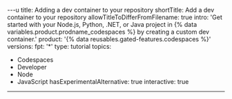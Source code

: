 ---u
title: Adding a dev container to your repository
shortTitle: Add a dev container to your repository
allowTitleToDifferFromFilename: true
intro: 'Get started with your Node.js, Python, .NET, or Java project in {% data variables.product.prodname_codespaces %} by creating a custom dev container.'
product: '{% data reusables.gated-features.codespaces %}'
versions:
  fpt: '*'
type: tutorial
topics:
  - Codespaces
  - Developer
  - Node
  - JavaScript
hasExperimentalAlternative: true
interactive: true
---

<!-- This article is specially rendered via the pages/ directory -->
